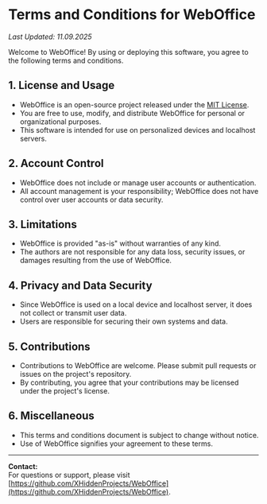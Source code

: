 # Terms and Conditions for WebOffice

_Last Updated: 11.09.2025_

Welcome to WebOffice! By using or deploying this software, you agree to the following terms and conditions.

## 1. License and Usage

- WebOffice is an open-source project released under the [MIT License](https://github.com/XHiddenProjects/WebOffice/blob/master/LICENSE).
- You are free to use, modify, and distribute WebOffice for personal or organizational purposes.
- This software is intended for use on personalized devices and localhost servers.

## 2. Account Control

- WebOffice does not include or manage user accounts or authentication.
- All account management is your responsibility; WebOffice does not have control over user accounts or data security.

## 3. Limitations

- WebOffice is provided "as-is" without warranties of any kind.
- The authors are not responsible for any data loss, security issues, or damages resulting from the use of WebOffice.

## 4. Privacy and Data Security

- Since WebOffice is used on a local device and localhost server, it does not collect or transmit user data.
- Users are responsible for securing their own systems and data.

## 5. Contributions

- Contributions to WebOffice are welcome. Please submit pull requests or issues on the project's repository.
- By contributing, you agree that your contributions may be licensed under the project's license.

## 6. Miscellaneous

- This terms and conditions document is subject to change without notice.
- Use of WebOffice signifies your agreement to these terms.

---
**Contact:**  
For questions or support, please visit [https://github.com/XHiddenProjects/WebOffice](https://github.com/XHiddenProjects/WebOffice).